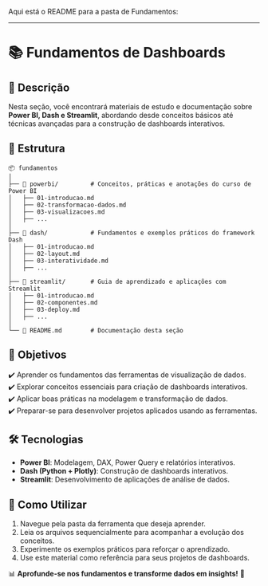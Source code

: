 Aqui está o README para a pasta de Fundamentos:  

---

# 📚 Fundamentos de Dashboards

## 📌 Descrição

Nesta seção, você encontrará materiais de estudo e documentação sobre **Power BI, Dash e Streamlit**, abordando desde conceitos básicos até técnicas avançadas para a construção de dashboards interativos.

## 📂 Estrutura

```
📦 fundamentos
│
├── 📁 powerbi/         # Conceitos, práticas e anotações do curso de Power BI
│   ├── 01-introducao.md
│   ├── 02-transformacao-dados.md
│   ├── 03-visualizacoes.md
│   ├── ...
│
├── 📁 dash/            # Fundamentos e exemplos práticos do framework Dash
│   ├── 01-introducao.md
│   ├── 02-layout.md
│   ├── 03-interatividade.md
│   ├── ...
│
├── 📁 streamlit/       # Guia de aprendizado e aplicações com Streamlit
│   ├── 01-introducao.md
│   ├── 02-componentes.md
│   ├── 03-deploy.md
│   ├── ...
│
└── 📄 README.md        # Documentação desta seção
```

## 🎯 Objetivos

✔️ Aprender os fundamentos das ferramentas de visualização de dados.  
✔️ Explorar conceitos essenciais para criação de dashboards interativos.  
✔️ Aplicar boas práticas na modelagem e transformação de dados.  
✔️ Preparar-se para desenvolver projetos aplicados usando as ferramentas.  

## 🛠️ Tecnologias

- **Power BI**: Modelagem, DAX, Power Query e relatórios interativos.  
- **Dash (Python + Plotly)**: Construção de dashboards interativos.  
- **Streamlit**: Desenvolvimento de aplicações de análise de dados.  

## 🚀 Como Utilizar

1. Navegue pela pasta da ferramenta que deseja aprender.  
2. Leia os arquivos sequencialmente para acompanhar a evolução dos conceitos.  
3. Experimente os exemplos práticos para reforçar o aprendizado.  
4. Use este material como referência para seus projetos de dashboards.  

📊 **Aprofunde-se nos fundamentos e transforme dados em insights!** 🚀